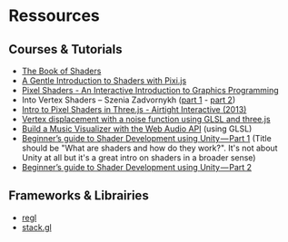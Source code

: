 # Ressources

## Courses & Tutorials

- [The Book of Shaders](https://thebookofshaders.com/)
- [A Gentle Introduction to Shaders with Pixi.js](https://www.awwwards.com/a-gentle-introduction-to-shaders-with-pixi-js.html)
- [Pixel Shaders - An Interactive Introduction to Graphics Programming](http://pixelshaders.com/)
- Into Vertex Shaders – Szenia Zadvornykh ([part 1](https://medium.com/@Zadvorsky/into-vertex-shaders-594e6d8cd804) - [part 2](https://medium.com/@Zadvorsky/into-vertex-shaders-part-2-emulating-the-3d-graphics-pipeline-41e06a8b49a4))
- [Intro to Pixel Shaders in Three.js - Airtight Interactive (2013)](https://www.airtightinteractive.com/2013/02/intro-to-pixel-shaders-in-three-js/)
- [Vertex displacement with a noise function using GLSL and three.js](https://www.clicktorelease.com/blog/vertex-displacement-noise-3d-webgl-glsl-three-js/)
- [Build a Music Visualizer with the Web Audio API](https://noisehack.com/build-music-visualizer-web-audio-api/) (using GLSL)
- [Beginner’s guide to Shader Development using Unity — Part 1](https://www.linkedin.com/pulse/beginners-guide-shader-development-using-unity-part-1-chayan-vinayak) (Title should be "What are shaders and how do they work?". It's not about Unity at all but it's a great intro on shaders in a broader sense)
- [Beginner’s guide to Shader Development using Unity — Part 2](https://www.linkedin.com/pulse/beginners-guide-shader-development-using-unity-part-2-chayan-vinayak)

## Frameworks & Librairies

- [regl](http://regl.party/)
- [stack.gl](http://stack.gl/)
